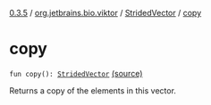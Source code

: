 [0.3.5](../../index.md) / [org.jetbrains.bio.viktor](../index.md) / [StridedVector](index.md) / [copy](.)

# copy

`fun copy(): `[`StridedVector`](index.md) [(source)](https://github.com/JetBrains-Research/viktor/blob/0.3.5/src/main/kotlin/org/jetbrains/bio/viktor/StridedVector.kt#L146)

Returns a copy of the elements in this vector.

